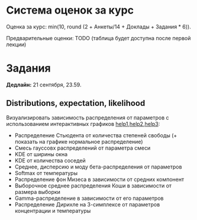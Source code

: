 # Система оценок за курс
Оценка за курс: min(10, round (2 + Анкеты/14 + Доклады + Задания * 6)).

Предварительные оценки: TODO (таблица будет доступна после первой лекции)

# Задания
**Дедлайн:** 21 сентября, 23.59.
## Distributions, expectation, likelihood
Визуализировать зависимость распределения от параметров с использованием интерактивных графиков [help1](https://matplotlib.org/stable/users/interactive.html),[help2](https://stackoverflow.com/questions/44329068/jupyter-notebook-interactive-plot-with-widgets),[help3](https://towardsdatascience.com/matplotlib-animations-in-jupyter-notebook-4422e4f0e389):
* Распределение Стьюдента от количества степеней свободы (+ показать на графике нормальное распределение)
* Смесь гауссовх распределений от параметра смеси
* KDE от ширины окна 
* KDE от количества соседей
* Среднее, дисперсию и моду бета-распределения от параметров
* Softmax от температуры
* Распределение фон Мизеса в зависимости от средних компонент
* Выборочное среднее распределения Коши в зависимости от размера выборки
* Gamma-распределение в зависимости от его параметров
* Распределение Дирихле на 3-симплексе от параметров концентрации и температуры 


